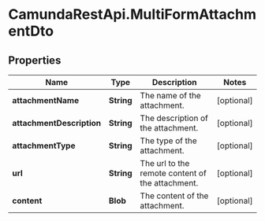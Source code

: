 # CamundaRestApi.MultiFormAttachmentDto

## Properties
Name | Type | Description | Notes
------------ | ------------- | ------------- | -------------
**attachmentName** | **String** | The name of the attachment. | [optional] 
**attachmentDescription** | **String** | The description of the attachment. | [optional] 
**attachmentType** | **String** | The type of the attachment. | [optional] 
**url** | **String** | The url to the remote content of the attachment. | [optional] 
**content** | **Blob** | The content of the attachment. | [optional] 
